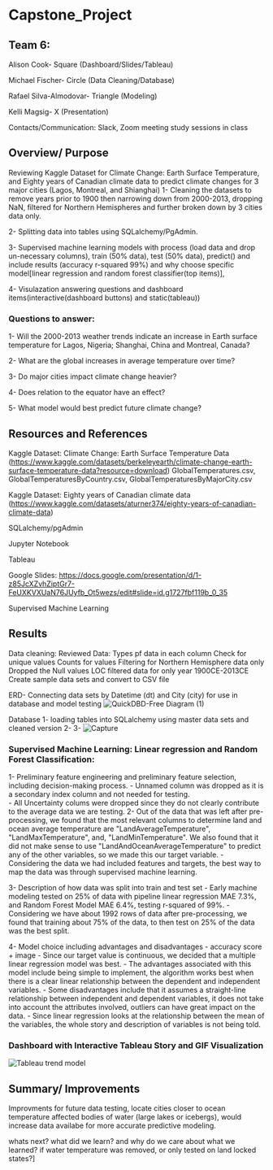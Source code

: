 
# Capstone_Project

## Team 6:
Alison Cook- Square (Dashboard/Slides/Tableau)

Michael Fischer- Circle (Data Cleaning/Database)

Rafael Silva-Almodovar- Triangle (Modeling)

Kelli Magsig- X (Presentation)

Contacts/Communication: Slack, Zoom meeting study sessions in class


## Overview/ Purpose
Reviewing Kaggle Dataset for Climate Change: Earth Surface Temperature, and Eighty years of Canadian climate data to predict climate changes for 3 major cities (Lagos, Montreal, and Shianghai)
1- Cleaning the datasets to remove years prior to 1900 then narrowing down from 2000-2013, dropping NaN, filtered for Northern Hemispheres and further broken down by 3 cities data only.

2- Splitting data into tables using SQLalchemy/PgAdmin.

3- Supervised machine learning models with process (load data and drop un-necessary columns), train (50% data), test (50% data), predict() and include results (accuracy r-squared 99%) and why choose specific model[linear regression and random forest classifier(top items)], 

4- Visulazation answering questions and dashboard items(interactive(dashboard buttons) and static(tableau))


### Questions to answer:

1- Will the 2000-2013 weather trends indicate an increase in Earth surface temperature for Lagos, Nigeria; Shanghai, China and Montreal, Canada?

2- What are the global increases in average temperature over time?

3- Do major cities impact climate change heavier?

4- Does relation to the equator have an effect?

5- What model would best predict future climate change? 


## Resources and References
Kaggle Dataset: Climate Change: Earth Surface Temperature Data (https://www.kaggle.com/datasets/berkeleyearth/climate-change-earth-surface-temperature-data?resource=download)
GlobalTemperatures.csv, GlobalTemperaturesByCountry.csv, GlobalTemperaturesByMajorCity.csv

Kaggle Dataset: Eighty years of Canadian climate data (https://www.kaggle.com/datasets/aturner374/eighty-years-of-canadian-climate-data)

SQLalchemy/pgAdmin

Jupyter Notebook

Tableau

Google Slides: https://docs.google.com/presentation/d/1-z85JcXZvhZiptGr7-FeUXKVXUaN76JUyfb_Ot5wezs/edit#slide=id.g1727fbf119b_0_35

Supervised Machine Learning


## Results
Data cleaning: 
	Reviewed Data:
		Types pf data in each column
		Check for unique values
		Counts for values
	Filtering for Northern Hemisphere data only
	Dropped the Null values
	LOC filtered data for only year 1900CE-2013CE
	Create sample data sets and convert to CSV file

ERD- Connecting data sets by Datetime (dt) and City (city) for use in database and model testing
![QuickDBD-Free Diagram (1)](https://user-images.githubusercontent.com/106544424/199624648-d2bca78f-635f-4b54-a92a-d4895a09ca37.png)

Database
1- loading tables into SQLalchemy using master data sets and cleaned version 
2- 
3-
![Capture](https://user-images.githubusercontent.com/106544424/199624661-3b35a639-209a-484e-a04d-b8ac86e493a5.PNG)


### Supervised Machine Learning: Linear regression and Random Forest Classification:
1- Preliminary feature engineering and preliminary feature selection, including decision-making process.
	- Unnamed column was dropped as it is a secondary index column and not needed for testing. 	
		- All Uncertainty colums were dropped since they do not clearly contribute to the average data we are testing.
2- Out of the data that was left after pre-processing, we found that the most relevant columns to determine land and ocean average temperature are "LandAverageTemperature", "LandMaxTemperature", and, "LandMinTemperature". We also found that it did not make sense to use "LandAndOceanAverageTemperature" to predict any of the other variables, so we made this our target variable. 
	- Considering the data we had included features and targets, the best way to map the data was through supervised machine learning.
	
3- Description of how data was split into train and test set
	- Early machine modeling tested on 25% of data with pipeline linear regression MAE 7.3%, and Random Forest Model MAE 6.4%, testing r-squared of 99%.
	- Considering we have about 1992 rows of data after pre-processing, we found that training about 75% of the data, to then test on 25% of the data was the best split.

4- Model choice including advantages and disadvantages
	- accuracy score + image
	- Since our target value is continuous, we decided that a multiple linear regression model was best. 
	- The advantages associated with this model include being simple to implement, the algorithm works best when there is a clear linear relationship between the dependent and independent variables. 
	- Some disadvantages include that it assumes a straight-line relationship between independent and dependent variables, it does not take into account the attributes involved, outliers can have great impact on the data.
	- Since linear regression looks at the relationship between the mean of the variables, the whole story and description of variables is not being told. 


### Dashboard with Interactive Tableau Story and GIF Visualization
	
![Tableau trend model](https://user-images.githubusercontent.com/106544424/199624753-4d85f91b-fbde-4911-a330-3345f1383798.png)


## Summary/ Improvements
 Improvments for future data testing, locate cities closer to ocean temperature affected bodies of water (large lakes or icebergs), would increase data availabe for more accurate predictive modeling. 


whats next? what did we learn? and why do we care about what we learned? if water temperature was removed, or only tested on land locked states?]

